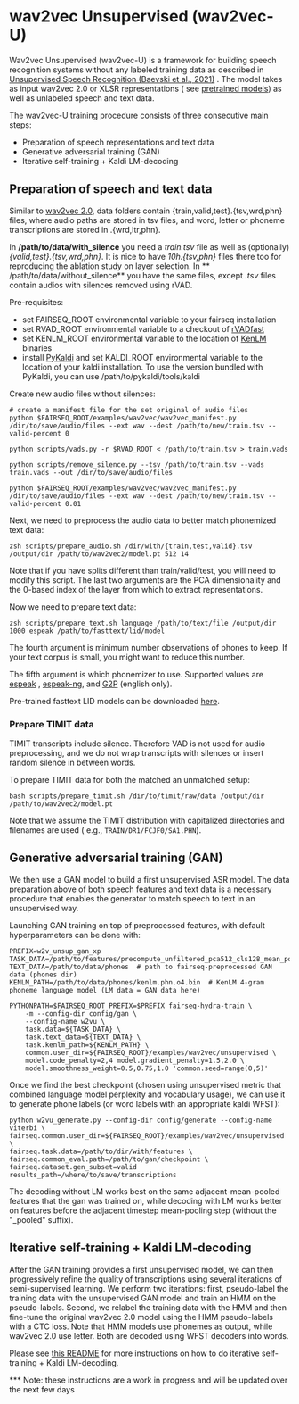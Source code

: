 # wav2vec Unsupervised  (wav2vec-U)

Wav2vec Unsupervised (wav2vec-U) is a framework for building speech recognition systems without any labeled training
data as described
in [Unsupervised Speech Recognition (Baevski et al., 2021)](https://ai.facebook.com/research/publications/unsupervised-speech-recognition)
. The model takes as input wav2vec 2.0 or XLSR representations (
see [pretrained models](https://github.com/pytorch/fairseq/blob/main/examples/wav2vec)) as well as unlabeled speech and
text data.

The wav2vec-U training procedure consists of three consecutive main steps:

* Preparation of speech representations and text data
* Generative adversarial training (GAN)
* Iterative self-training + Kaldi LM-decoding

## Preparation of speech and text data

Similar to [wav2vec 2.0](https://github.com/pytorch/fairseq/blob/main/examples/wav2vec/README.md), data folders contain
{train,valid,test}.{tsv,wrd,phn} files, where audio paths are stored in tsv files, and word, letter or phoneme
transcriptions are stored in .{wrd,ltr,phn}.

In **/path/to/data/with_silence** you need a *train.tsv* file as well as (optionally) *{valid,test}.{tsv,wrd,phn}*. It
is nice to have *10h.{tsv,phn}* files there too for reproducing the ablation study on layer selection. In **
/path/to/data/without_silence** you have the same files, except *.tsv* files contain audios with silences removed using
rVAD.

Pre-requisites:

* set FAIRSEQ_ROOT environmental variable to your fairseq installation
* set RVAD_ROOT environmental variable to a checkout of [rVADfast](https://github.com/zhenghuatan/rVADfast)
* set KENLM_ROOT environmental variable to the location of [KenLM](https://github.com/kpu/kenlm) binaries
* install [PyKaldi](https://github.com/pykaldi/pykaldi) and set KALDI_ROOT environmental variable to the location of
  your kaldi installation. To use the version bundled with PyKaldi, you can use /path/to/pykaldi/tools/kaldi

Create new audio files without silences:

```shell
# create a manifest file for the set original of audio files
python $FAIRSEQ_ROOT/examples/wav2vec/wav2vec_manifest.py /dir/to/save/audio/files --ext wav --dest /path/to/new/train.tsv --valid-percent 0

python scripts/vads.py -r $RVAD_ROOT < /path/to/train.tsv > train.vads

python scripts/remove_silence.py --tsv /path/to/train.tsv --vads train.vads --out /dir/to/save/audio/files

python $FAIRSEQ_ROOT/examples/wav2vec/wav2vec_manifest.py /dir/to/save/audio/files --ext wav --dest /path/to/new/train.tsv --valid-percent 0.01
```

Next, we need to preprocess the audio data to better match phonemized text data:

```shell
zsh scripts/prepare_audio.sh /dir/with/{train,test,valid}.tsv /output/dir /path/to/wav2vec2/model.pt 512 14
```

Note that if you have splits different than train/valid/test, you will need to modify this script. The last two
arguments are the PCA dimensionality and the 0-based index of the layer from which to extract representations.

Now we need to prepare text data:

```shell
zsh scripts/prepare_text.sh language /path/to/text/file /output/dir 1000 espeak /path/to/fasttext/lid/model
```

The fourth argument is minimum number observations of phones to keep. If your text corpus is small, you might want to
reduce this number.

The fifth argument is which phonemizer to use. Supported values are [espeak](http://espeak.sourceforge.net/)
, [espeak-ng](https://github.com/espeak-ng/espeak-ng), and [G2P](https://github.com/Kyubyong/g2p) (english only).

Pre-trained fasttext LID models can be downloaded [here](https://fasttext.cc/docs/en/language-identification.html).

### Prepare TIMIT data

TIMIT transcripts include silence. Therefore VAD is not used for audio preprocessing, and we do not wrap transcripts
with silences or insert random silence in between words.

To prepare TIMIT data for both the matched an unmatched setup:

```shell
bash scripts/prepare_timit.sh /dir/to/timit/raw/data /output/dir /path/to/wav2vec2/model.pt
```

Note that we assume the TIMIT distribution with capitalized directories and filenames are used (
e.g., `TRAIN/DR1/FCJF0/SA1.PHN`).

## Generative adversarial training (GAN)

We then use a GAN model to build a first unsupervised ASR model. The data preparation above of both speech features and
text data is a necessary procedure that enables the generator to match speech to text in an unsupervised way.

Launching GAN training on top of preprocessed features, with default hyperparameters can be done with:

```
PREFIX=w2v_unsup_gan_xp
TASK_DATA=/path/to/features/precompute_unfiltered_pca512_cls128_mean_pooled  
TEXT_DATA=/path/to/data/phones  # path to fairseq-preprocessed GAN data (phones dir)
KENLM_PATH=/path/to/data/phones/kenlm.phn.o4.bin  # KenLM 4-gram phoneme language model (LM data = GAN data here)

PYTHONPATH=$FAIRSEQ_ROOT PREFIX=$PREFIX fairseq-hydra-train \
    -m --config-dir config/gan \
    --config-name w2vu \
    task.data=${TASK_DATA} \
    task.text_data=${TEXT_DATA} \
    task.kenlm_path=${KENLM_PATH} \
    common.user_dir=${FAIRSEQ_ROOT}/examples/wav2vec/unsupervised \
    model.code_penalty=2,4 model.gradient_penalty=1.5,2.0 \
    model.smoothness_weight=0.5,0.75,1.0 'common.seed=range(0,5)'
```

Once we find the best checkpoint (chosen using unsupervised metric that combined language model perplexity and
vocabulary usage), we can use it to generate phone labels (or word labels with an appropriate kaldi WFST):

```shell
python w2vu_generate.py --config-dir config/generate --config-name viterbi \
fairseq.common.user_dir=${FAIRSEQ_ROOT}/examples/wav2vec/unsupervised \
fairseq.task.data=/path/to/dir/with/features \
fairseq.common_eval.path=/path/to/gan/checkpoint \ 
fairseq.dataset.gen_subset=valid results_path=/where/to/save/transcriptions
```

The decoding without LM works best on the same adjacent-mean-pooled features that the gan was trained on, while decoding
with LM works better on features before the adjacent timestep mean-pooling step (without the "_pooled" suffix).

## Iterative self-training + Kaldi LM-decoding

After the GAN training provides a first unsupervised model, we can then progressively refine the quality of
transcriptions using several iterations of semi-supervised learning. We perform two iterations: first, pseudo-label the
training data with the unsupervised GAN model and train an HMM on the pseudo-labels. Second, we relabel the training
data with the HMM and then fine-tune the original wav2vec 2.0 model using the HMM pseudo-labels with a CTC loss. Note
that HMM models use phonemes as output, while wav2vec 2.0 use letter. Both are decoded using WFST decoders into words.

Please see [this README](kaldi_self_train/README.md) for more instructions on how to do iterative self-training + Kaldi
LM-decoding.

*** Note: these instructions are a work in progress and will be updated over the next few days

